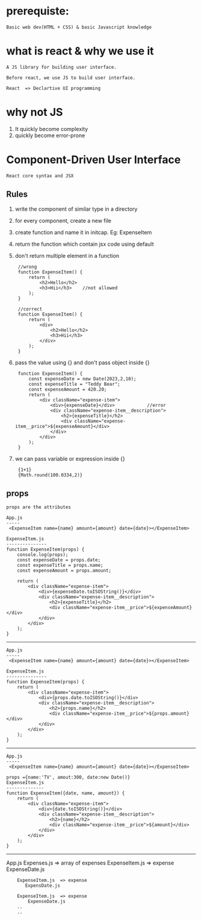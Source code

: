 # prerequiste:
    Basic web dev(HTML + CSS) & basic Javascript knowledge

# what is react & why we use it
    A JS library for building user interface.

    Before react, we use JS to build user interface.

    React  => Declartive UI programming

# why not JS
1. It quickly become complexity
2. quickly become error-prone


# Component-Driven User Interface
    React core syntax and JSX


## Rules
1. write the component of similar type in a directory
2. for every component, create a new file
3. create function and name it in initcap. Eg: ExpenseItem
4. return the function which contain jsx code using default
5. don't return multiple element in a function
        
        //wrong
        function ExpenseItem() {
            return (
                <h2>Hello</h2>
                <h3>Hii</h3>    //not allowed 
            );
        }

        //correct
        function ExpenseItem() {
            return (
                <div>
                    <h2>Hello</h2>
                    <h3>Hii</h3>
                </div>   
            );
        }

6. pass the value using {} and don't pass object inside {}

        function ExpenseItem() {
            const expenseDate = new Date(2023,2,10);
            const expenseTitle = "Teddy Bear";
            const expenseAmount = 420.20;
            return (
                <div className="expense-item">
                    <div>{expenseDate}</div>            //error
                    <div className="expense-item__description">
                        <h2>{expenseTitle}</h2>
                        <div className="expense-item__price">${expenseAmount}</div>
                    </div>
                </div>    
            );
        }


7. we can pass variable or expression  inside {}

        {1+1}
        {Math.round(100.0334,2)}

## props
    props are the attributes

    App.js
    -----
     <ExpenseItem name={name} amount={amount} date={date}></ExpenseItem>

    ExpenseItem.js
    ---------------
    function ExpenseItem(props) {
        console.log(props);
        const expenseDate = props.date;
        const expenseTitle = props.name;
        const expenseAmount = props.amount;
       
        return (
            <div className="expense-item">
                <div>{expenseDate.toISOString()}</div>
                <div className="expense-item__description">
                    <h2>{expenseTitle}</h2>
                    <div className="expense-item__price">${expenseAmount}</div>
                </div>
            </div>    
        );
    }
-----------------------------------------------------------------------------------
    App.js
    -----
     <ExpenseItem name={name} amount={amount} date={date}></ExpenseItem>

    ExpenseItem.js
    ---------------
    function ExpenseItem(props) {
        return (
            <div className="expense-item">
                <div>{props.date.toISOString()}</div>
                <div className="expense-item__description">
                    <h2>{props.name}</h2>
                    <div className="expense-item__price">${props.amount}</div>
                </div>
            </div>    
        );
    }

----------------------------------------------------------------------
    App.js
    -----
     <ExpenseItem name={name} amount={amount} date={date}></ExpenseItem>

    props ={name:'TV', amout:300, date:new Date()}
    ExpenseItem.js
    --------------
    function ExpenseItem({date, name, amount}) {
        return (
            <div className="expense-item">
                <div>{date.toISOString()}</div>
                <div className="expense-item__description">
                    <h2>{name}</h2>
                    <div className="expense-item__price">${amount}</div>
                </div>
            </div>    
        );
    }


-----------------------------------------------
App.js
    Expenses.js => array of expenses
        ExpenseItem.js  => expense
            ExpenseDate.js

        ExpenseItem.js  => expense
           ExpensDate.js

        ExpenseItem.js  => expense
            ExpenseDate.js
        ..
        ..


